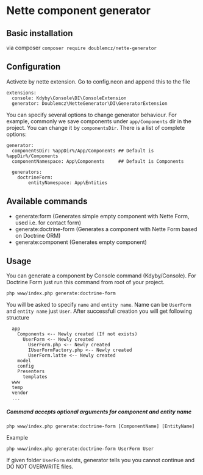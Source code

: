 # Nette component generator

## Basic installation
via composer `composer require doublemcz/nette-generator`

## Configuration
Activete by nette extension. Go to config.neon and append this to the file
```
extensions:
  console: Kdyby\Console\DI\ConsoleExtension
  generator: Doublemcz\NetteGenerator\DI\GeneratorExtension
```

You can specify several options to change generator behaviour. For example, commonly we save components under `app/Components` dir in the project. You can change it by `componentsDir`. There is a list of complete options:

```
generator:
  componentsDir: %appDir%/App/Components ## Default is %appDir%/Components
  componentNamespace: App\Components     ## Default is Components

  generators:
  	doctrineForm:
  		entityNamespace: App\Entities
```

## Available commands
 - generate:form (Generates simple empty component with Nette Form, used i.e. for contact form)
 - generate:doctrine-form  (Generates a component with Nette Form based on Doctrine ORM)
 - generate:component  (Generates empty component)

## Usage
You can generate a component by Console command (Kdyby/Console). For Doctrine Form just run this command from root of your project.
```
php www/index.php generate:doctrine-form
```

You will be asked to specify `name` and `entity name`. Name can be `UserForm` and `entity name` just `User`. After successfull creation you will get following structure

```
  app
    Components <-- Newly created (If not exists)
      UserForm <-- Newly created
        UserForm.php <-- Newly created
        IUserFormFactory.php <-- Newly created
        UserForm.latte <-- Newly created
    model
    config
    Presenters
      templates
  www
  temp
  vendor
  ...
```

##### Command accepts optional arguments for component and entity name
```
php www/index.php generate:doctrine-form [ComponentName] [EntityName]
```

Example
```
php www/index.php generate:doctrine-form UserForm User
```

If given folder `UserForm` exists, generator tells you you cannot continue and DO NOT OVERWRITE files.
